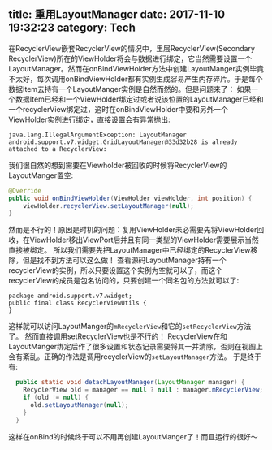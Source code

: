 title: 重用LayoutManager
date: 2017-11-10 19:32:23
category: Tech
---
在RecyclerView嵌套RecyclerView的情况中，里层RecyclerView(Secondary RecyclerView)所在的ViewHolder将会与数据进行绑定，它当然需要设置一个LayoutManager。然而在onBindViewHolder方法中创建LayoutManger实例毕竟不太好，每次调用onBindViewHolder都有实例生成容易产生内存碎片。于是每个数据Item去持有一个LayoutManger实例是自然而然的。但是问题来了：
如果一个数据Item已经和一个ViewHolder绑定过或者说该位置的LayoutManager已经和一个recyclerView绑定过，这时在onBindViewHolder中要和另外一个ViewHolder实例进行绑定，直接设置会有异常抛出:
```
java.lang.IllegalArgumentException: LayoutManager android.support.v7.widget.GridLayoutManager@33d32b28 is already attached to a RecyclerView:
```
我们很自然的想到需要在Viewholder被回收的时候将RecyclerView的LayoutManger置空:
```java
@Override
public void onBindViewHolder(ViewHolder viewHolder, int position) {
    viewHolder.recyclerView.setLayoutManager(null);
}
```
然而是不行的！原因是时机的问题：复用ViewHolder未必需要先将ViewHolder回收，在ViewHolder移出ViewPort后并且有同一类型的ViewHolder需要展示当然直接被绑定。
所以我们需要先把LayoutManager中已经绑定的RecyclerView移除，但是找不到方法可以这么做！
查看源码LayoutManager持有一个recyclerView的实例，所以只要设置这个实例为空就可以了，而这个recyclerView的成员是包名访问的，只要创建一个同名包的方法就可以了:
```
package android.support.v7.widget;
public final class RecyclerViewUtils {
}
```
这样就可以访问LayoutManger的`mRecyclerView`和它的`setRecyclerView`方法了。
然而直接调用setRecyclerView也是不行的！
RecyclerView在和LayoutManger绑定后作了很多设置和状态记录需要将其一并清除，否则在视图上会有紊乱。正确的作法是调用recyclerView的`setLayoutManager`方法。
于是终于有:
```java
  public static void detachLayoutManager(LayoutManager manager) {
    RecyclerView old = manager == null ? null : manager.mRecyclerView;
    if (old != null) {
      old.setLayoutManager(null);
    }
  }
```
这样在onBind的时候终于可以不用再创建LayoutManger了！而且运行的很好～
